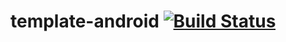 template-android [![Build Status](https://travis-ci.org/danhantao/template-android.svg?branch=master)](https://travis-ci.org/danhantao/template-android)
===================
